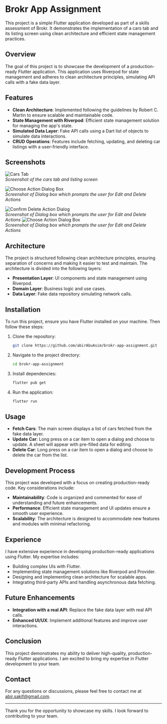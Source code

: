 
# Brokr App Assignment

This project is a simple Flutter application developed as part of a skills assessment of Brokr. It demonstrates the implementation of a cars tab and its listing screen using clean architecture and efficient state management practices. 

## Overview

The goal of this project is to showcase the development of a production-ready Flutter application. This application uses Riverpod for state management and adheres to clean architecture principles, simulating API calls with a fake data layer. 

## Features

- **Clean Architecture**: Implemented following the guidelines by Robert C. Martin to ensure scalable and maintainable code.
- **State Management with Riverpod**: Efficient state management solution for managing the app's state.
- **Simulated Data Layer**: Fake API calls using a Dart list of objects to simulate data interactions.
- **CRUD Operations**: Features include fetching, updating, and deleting car listings with a user-friendly interface.

## Screenshots

![Cars Tab](assets/images/brokr-car-list-screenshot.png)  
_Screenshot of the cars tab and listing screen_

![Choose Action Dialog Box](assets/images/brokr-choose-action.png)  
_Screenshot of Dialog box which prompts the user for Edit and Delete Actions_

![Confirm Delete Action Dialog](assets/images/brokr-delete-confirm.png)  
_Screenshot of Dialog box which prompts the user for Edit and Delete Actions_
![Choose Action Dialog Box](assets/images/brokr-update-screen.png)  
_Screenshot of Dialog box which prompts the user for Edit and Delete Actions_

## Architecture

The project is structured following clean architecture principles, ensuring separation of concerns and making it easier to test and maintain. The architecture is divided into the following layers:

- **Presentation Layer**: UI components and state management using Riverpod.
- **Domain Layer**: Business logic and use cases.
- **Data Layer**: Fake data repository simulating network calls.

## Installation

To run this project, ensure you have Flutter installed on your machine. Then follow these steps:

1. Clone the repository:
   ```bash
   git clone https://github.com/abirAbuAsim/brokr-app-assignment.git
   ```
2. Navigate to the project directory:
   ```bash
   cd brokr-app-assignment
   ```
3. Install dependencies:
   ```bash
   flutter pub get
   ```
4. Run the application:
   ```bash
   flutter run
   ```

## Usage

- **Fetch Cars**: The main screen displays a list of cars fetched from the fake data layer.
- **Update Car**: Long press on a car item to open a dialog and choose to update. A sheet will appear with pre-filled data for editing.
- **Delete Car**: Long press on a car item to open a dialog and choose to delete the car from the list.

## Development Process

This project was developed with a focus on creating production-ready code. Key considerations include:

- **Maintainability**: Code is organized and commented for ease of understanding and future enhancements.
- **Performance**: Efficient state management and UI updates ensure a smooth user experience.
- **Scalability**: The architecture is designed to accommodate new features and modules with minimal refactoring.

## Experience

I have extensive experience in developing production-ready applications using Flutter. My expertise includes:

- Building complex UIs with Flutter.
- Implementing state management solutions like Riverpod and Provider.
- Designing and implementing clean architecture for scalable apps.
- Integrating third-party APIs and handling asynchronous data fetching.

## Future Enhancements

- **Integration with a real API**: Replace the fake data layer with real API calls.
- **Enhanced UI/UX**: Implement additional features and improve user interactions.

## Conclusion

This project demonstrates my ability to deliver high-quality, production-ready Flutter applications. I am excited to bring my expertise in Flutter development to your team.

## Contact

For any questions or discussions, please feel free to contact me at [abir.sakif@gmail.com](mailto:abir.sakif@gmail.com).

---

Thank you for the opportunity to showcase my skills. I look forward to contributing to your team.
